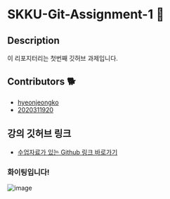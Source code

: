 # SKKU-Git-Assignment-1 🚀

## Description
이 리포지터리는 첫번째 깃허브 과제입니다.

## Contributors 🐕
- [hyeonjeongko](https://github.com/hyeonjeongko)
- [2020311920](https://github.com/2020311920)

## 강의 깃허브 링크
- [수업자료가 있는 Github 링크 바로가기](https://github.com/BryantSon-Class/Week1-GitHub-Class-SKG/blob/hyeonjeongko-branch/excercises-gitflow/hyeonjeongko-branch.md)

### 화이팅입니다!
![image](https://github.com/hyeonjeong-ko/skku-git-assignment-1/assets/72601276/26ccadef-4648-48ce-9320-76835fc2feaf)

